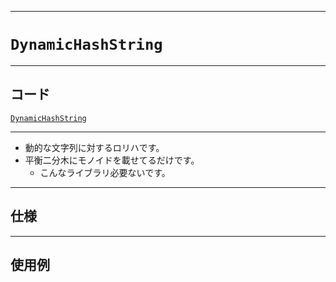 _____

# `DynamicHashString`

_____

## コード

[`DynamicHashString`](https://github.com/titan-23/Library_py/blob/main/String/DynamicHashString.py)
<!-- code=https://github.com/titan-23/Library_py/blob/main/String\DynamicHashString.py -->

_____

- 動的な文字列に対するロリハです。
- 平衡二分木にモノイドを載せてるだけです。
  - こんなライブラリ必要ないです。

_____

## 仕様

_____

## 使用例

```python
```

